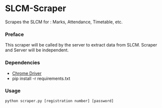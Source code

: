 # SLCM-Scraper
Scrapes the SLCM for : Marks, Attendance, Timetable, etc.

### Preface

This scraper will be called by the server to extract data from SLCM. Scraper and Server will be independent. 

### Dependencies
- [Chrome Driver](https://sites.google.com/a/chromium.org/chromedriver/downloads)
- pip install -r requirements.txt

### Usage 
```python scraper.py [registration number] [password]```



